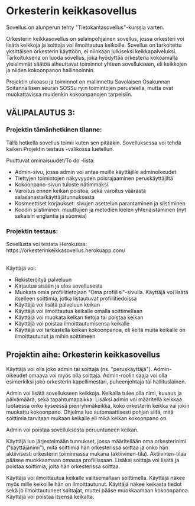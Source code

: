 # Orkesterin keikkasovellus
Sovellus on alunperun tehty "Tietokantasovellus"-kurssia varten. 

Orkesterin keikkasovellus on selainpohjainen sovellus, jossa orkesteri voi lisätä keikkoja ja soittaja voi ilmoittautua keikoille. Sovellus on tarkoitettu yksittäisen orkesterin käyttöön, ei niinkään julkiseksi keikkapalveluksi. Tarkoituksena on luoda sovellus, joka hyödyttää orkesteria kokoamalla yleisimmät säätöä aiheuttavat toiminnot yhteen sovellukseen, eli keikkojen ja niiden kokoonpanon hallinnoinnin.

Projektin ulkoasu ja toiminnot on mallinnettu Savolaisen Osakunnan Soitannallisen seuran SOSSu ry:n toimintojen perusteella, mutta ovat muokattavissa muidenkin kokoonpanojen tarpeisiin.


<h2>VÄLIPALAUTUS 3:</h2>

<h3>Projektin tämänhetkinen tilanne:</h3>

Tällä hetkellä sovellus toimii kuten sen pitääkin. Sovelluksessa voi tehdä kaiken Projektin testaus -valikossa luetellun. 
  
Puuttuvat ominaisuudet/To do -lista:<br>
  * Admin-sivu, jossa admin voi antaa muille käyttäjille adminoikeudet
  * Tiettyjen toimintojen näkyvyyden poisrajaaminen peruskäyttäjiltä
 * Kokoonpano-sivun tuloste nätimmäksi
 * Varoitus ennen keikan poistoa, sekä varoitus väärästä salasanasta/käyttäjätunnuksesta 
 * Kosmeettiset korjaukset: sivujen asettelun parantaminen ja siistiminen
 * Koodin siistiminen: muuttujien ja metodien kielen yhtenäistäminen (nyt sekaisin englantia ja suomea)

<h3>Projektin testaus:</h3>
Sovellusta voi testata Herokussa: https://orkesterinkeikkasovellus.herokuapp.com/
<br>
<br>
  
Käyttäjä voi:<br>
  * Rekisteröityä palveluun
  * Kirjautua sisään ja ulos sovellusesta
 * Muokata omia profiilitietojaan "Oma profiilisi"-sivulla. Käyttäjä voi lisätä itselleen soittimia, jotka listautuvat profiilitiedoissa
 * Käyttäjä voi lisätä palveluun keikan
 * Käyttäjä voi ilmoittautua keikalle omalla soittimellaan
 * Käyttäjä voi muokata keikan tietoja tai poistaa keikan
 * Käyttäjä voi poistaa ilmoittautumisensa keikalle
 * Käyttäjä voi tarkastella keikan kokoonpanoa, eli keitä muita keikalle on ilmoittautunut ja mihin soittimeen

<h2>Projektin aihe: Orkesterin keikkasovellus</h2>

Käyttäjä voi olla joko admin tai soittaja (ns. "peruskäyttäjä"). Admin-oikeudet omaava voi myös olla soittaja. Admin-roolin saaja voi olla esimerkiksi joko orkesterin kapellimestari, puheenjohtaja tai hallituslainen.

Admin voi lisätä sovellukseen keikkoja. Keikalla tulee olla nimi, kuvaus ja päivämäärä, sekä tapahtumapaikka. Lisäksi admin voi määritellä keikkaa luotaessa onko kyseessä pienryhmäkeikka, koko orkesterin keikka vai jokin muokattu kokoonpano. Ohjelma luo automaattisesti pohjan siitä, mitä soittimia tarvitaan mukaan keikalle eli mikä keikan kokoonpano on. 

Admin voi poistaa sovelluksesta peruuntuneen keikan. 

Käyttäjä luo järjestelmään tunnukset, jossa määritellään oma orkesterinimi ("käyttäjänimi"), mitä soittimia hän orkesterissa soittaa ja onko hän aktiivisesti orkesterin toiminnassa mukana (aktiivinen-tila). Aktiivinen-tilaa pääsee muokkaamaan omassa profiilissaan. Lisäksi soittaja voi lisätä ja poistaa soittimia, joita hän orkesterissa soittaa. 

Käyttäjä voi ilmoittautua keikalle valitsemallaan soittimella. Käyttäjä näkee myös mille keikoille hän on ilmoittautunut. Käyttäjä näkee keikasta tiedot sekä jo ilmoittautuneet soittajat, muttei pääse muokkaamaan kokoonpanoa. Käyttäjä voi poistaa itsensä keikalta. 
